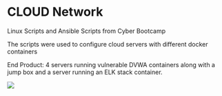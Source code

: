 # CLOUD Network
Linux Scripts and Ansible Scripts from Cyber Bootcamp

The scripts were used to configure cloud servers with different docker containers

End Product: 4 servers running vulnerable DVWA containers along with a jump box and a server running an ELK stack container.

![](diagrams/https://app.diagrams.net/#G1pnqh6TCgdDnStpTQhpL-gkFzDC3qdqVG)
